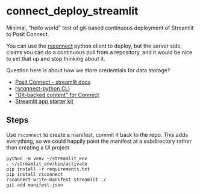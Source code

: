 # connect_deploy_streamlit

Minimal, "hello world" test of git-based continuous deployment of Streamlit to Posit Connect.

You can use the [rsconnect](https://docs.posit.co/rsconnect-python/) python client to deploy, but the server side claims you can do a continuous pull from a repository, and it would be nice to set that up and stop thinking about it.

Question here is about how we store credentials for data storage?

* [Posit Connect - streamlit docs](https://docs.posit.co/connect/user/streamlit/)
* [rsconnect-python CLI](https://docs.posit.co/rsconnect-python/)
* ["Git-backed content" for Connect](https://docs.posit.co/connect/user/git-backed/)
* [Streamlit app starter kit](https://github.com/streamlit/app-starter-kit)

## Steps

Use `rsconnect` to create a manifest, commit it back to the repo. This adds everything, so we could happily point the manifest at a subdirectory rather than creating a UI project

```
python -m venv ~/streamlit_env 
. ~/streamlit_env/bin/activate
pip install -r requirements.txt
pip install rsconnect
rsconnect write-manifest streamlit ./
git add manifest.json
```
